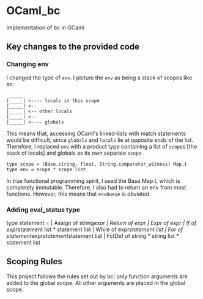 # OCaml_bc
Implementation of bc in OCaml

## Key changes to the provided code

### Changing env
I changed the type of `env`.
I picture the `env` as being a stack of scopes like so:
```
 _____
|_____| <---- locals in this scope
|_____| <--
|_____| <-- other locals
|_____| <-- 
|_____| <---- globals
```
This means that, accessing OCaml's linked-lists with match statements would be difficult, since `globals` and `locals` lie at opposite ends of the list.
Therefore, I replaced `env` with a product type containing a list of `scope`s [the stack of locals] and globals as its own separate `scope`.
```
type scope = (Base.string, float, String.comparator_witness) Map.t 
type env = scope * scope list
```
In true functional programming spirit, I used the Base.Map.t, which is completely immutable. Therefore, I also had to return an env from most functions.
However, this means that `envQueue` is obviated.


### Adding eval_status type
type statement = 
    | Assign of string*expr
    | Return of expr
    | Expr of expr
    | If of expr*statement list * statement list
    | While of expr*statement list
    | For of statement*expr*statement*statement list
    | FctDef of string * string list * statement list 

## Scoping Rules
This project follows the rules set out by bc:
only function arguments are added to the global scope. All other arguments are placed in the global scope. 